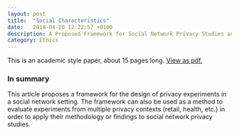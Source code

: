 ```yaml
---
layout: post
title:  "Social Characteristics"
date:   2018-04-20 12:22:57 +0100
description: A Proposed Framework for Social Network Privacy Studies and Ethical Risk Analysis
category: Ethics
---
```


This is an academic style paper, about 15 pages long. [View as pdf.]({{site.baseurl}}/assets/Ethics_Social_Article.pdf)

### In summary
This article proposes a framework for the design of privacy experiments in a social network setting. The framework can also be used as a method to evaluate experiments from multiple privacy contexts (retail, health, etc.) in order to apply their methodology or findings to social network privacy studies.  
